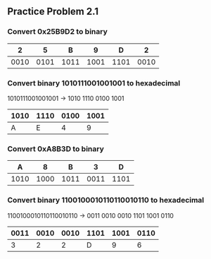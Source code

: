 ## Practice Problem 2.1

### Convert 0x25B9D2 to binary

| 2 | 5 | B | 9 | D | 2 |
| - | - | - | - | - | - |
| 0010 | 0101 | 1011 | 1001 | 1101 | 0010 |

### Convert binary 1010111001001001 to hexadecimal

1010111001001001 -> 1010 1110 0100 1001

| 1010 | 1110 | 0100 | 1001 |
| ---- | ---- | ---- | ---- |
| A    | E    | 4    | 9    |

### Convert 0xA8B3D to binary

| A | 8 | B | 3 | D |
| - | - | - | - | - |
| 1010 | 1000 | 1011 | 0011 | 1101 |

### Convert binary 1100100010110110010110 to hexadecimal

1100100010110110010110 -> 0011 0010 0010 1101 1001 0110

| 0011 | 0010 | 0010 | 1101 | 1001 | 0110 |
| ---- | ---- | ---- | ---- | ---- | ---- |
| 3    | 2    | 2    | D    | 9    | 6    |
